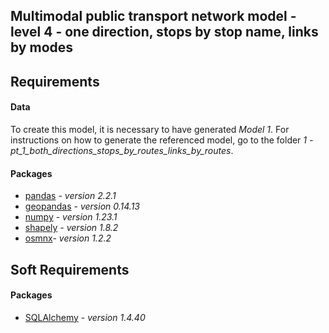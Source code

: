 ## Multimodal public transport network model - level 4 - one direction, stops by stop name, links by modes
## Requirements
#### Data

To create this model, it is necessary to have generated _Model 1_. For instructions on how to generate the referenced model, go to the folder _1 - pt_1_both_directions_stops_by_routes_links_by_routes_. 


#### Packages

- [pandas](https://pandas.pydata.org/) - _version 2.2.1_
- [geopandas](https://geopandas.org/en/stable/) - _version 0.14.13_
- [numpy](https://numpy.org/) - _version 1.23.1_
- [shapely](https://pypi.org/project/Shapely/) - _version 1.8.2_
- [osmnx](https://osmnx.readthedocs.io/en/stable/)- _version 1.2.2_


## Soft Requirements

#### Packages

- [SQLAlchemy](https://www.sqlalchemy.org/) - _version 1.4.40_